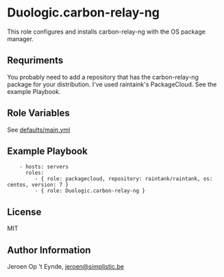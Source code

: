 Duologic.carbon-relay-ng
========================

This role configures and installs carbon-relay-ng with the OS package manager.

Requriments
-----------

You probably need to add a repository that has the carbon-relay-ng package for your distribution. I've used raintaink's PackageCloud. See the example Playbook.

Role Variables
--------------

See [defaults/main.yml](defaults/main.yml)

Example Playbook
----------------

```
    - hosts: servers
      roles:
         - { role: packagecloud, repository: raintank/raintank, os: centos, version: 7 }
         - { role: Duologic.carbon-relay-ng }
```

License
-------

MIT

Author Information
------------------

Jeroen Op 't Eynde, jeroen@simplistic.be
